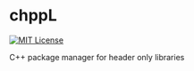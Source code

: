 # chppL
[![MIT License](http://img.shields.io/badge/license-MIT-blue.svg?style=flat)](LICENSE)  

C++ package manager for header only libraries
